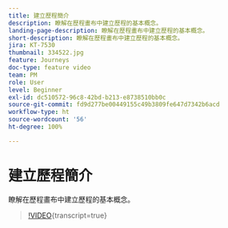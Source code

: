 ```yaml
---
title: 建立歷程簡介
description: 瞭解在歷程畫布中建立歷程的基本概念。
landing-page-description: 瞭解在歷程畫布中建立歷程的基本概念。
short-description: 瞭解在歷程畫布中建立歷程的基本概念。
jira: KT-7530
thumbnail: 334522.jpg
feature: Journeys
doc-type: feature video
team: PM
role: User
level: Beginner
exl-id: dc510572-96c8-42bd-b213-e8738510bb0c
source-git-commit: fd9d277be00449155c49b3809fe647d7342b6acd
workflow-type: ht
source-wordcount: '56'
ht-degree: 100%

---
```


# 建立歷程簡介

瞭解在歷程畫布中建立歷程的基本概念。

>[!VIDEO](https://video.tv.adobe.com/v/334522?quality=12&learn=on){transcript=true}
